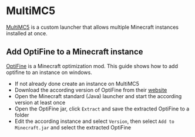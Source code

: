 # MultiMC5

[MultiMC5](https://multimc.org) is a custom launcher that allows multiple Minecraft
instances installed at once.

## Add OptiFine to a Minecraft instance

[OptiFine](https://www.optifine.net/home) is a Minecraft optimization mod.
This guide shows how to add optifine to an instance on windows.

- If not already done create an instance on MultiMC5
- Download the according version of OptiFine from their [website](https://www.optifine.net/downloads)
- Open the Minecraft standard (Java) launcher and start the according version at
  least once
- Open the OptiFine jar, click `Extract` and save the extracted OptiFine to a folder
- Edit the according instance and select `Version`, then select `Add to Minecraft.jar`
  and select the extracted OptiFine
